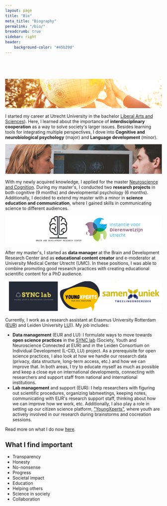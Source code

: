 ```yaml
---
layout: page
title: "Bio"
meta_title: "Biography"
permalink: "/bio/"
breadcrumb: true
sidebar: right
header:
    background-color: "#45b29d"
---
```



<html>

  <head>
        <meta name="viewport" content="width-device-width, initial-scale=1">

        <style>
​      img{border-radius: 50%;}

```html
* {
  box-sizing: border-box;
}
    /* Create two equal columns that float next to each other /
    .column {
    float: left;
    width: 50%;
    padding: 5px;
    }
    /* Clear floats after the columns */
    .row:after {
        content: "";
        display: table;
        clear: both;
    }
```

​    </style>

  </head>

<body>

<p><img src="../images/las.jpg" style="zoom:80%;" /></p>

<p> I started my career at Utrecht University in the bachelor <a href="https://www.uu.nl/bachelors/liberal-arts-and-sciences">Liberal Arts and Sciences</a>). Here, I learned about the importance of <b>interdisciplinary cooperation</b> as a way to solve society's larger issues. Besides learning tools for integrating multiple perspectives, I dove into <b>Cognitive and neurobiological psychology</b> (major) and <b>Language development</b> (minor).</p>

<p><img src="../images/nc.jpg" style="zoom:80%;" /></p>
<p>With my newly acquired knowledge, I applied for the master <a href="https://www.uu.nl/masters/en/neuroscience-and-cognition">Neuroscience and Cognition</a>. During my master's, I conducted two <b>research projects</b> in both cognitive (9 months) and developmental psychology (6 months). Additionally, I decided to extend my master with a minor in <b>science education and communication</b>, where I gained skills in communicating science to different audiences.</p>

<p><img src="../images/previouswork.jpg" style="zoom:80%;" /></p>
<p>After my master's, I started as <b>data manager</b> at the Brain and Development Research Center ánd as <b>educational content creator</b> and e-moderator at University Medical Center Utrecht (UMC). In these positions, I was able to combine promoting good research practices with creating educational scientific content for a PhD audience.</p>

<p><img src="../images/currentwork.jpg" style="zoom:80%;" /></p>
<p>Currently, I work as a research assistant at Erasmus University Rotterdam (<a href="https://www.eur.nl/people/dorien-huijser">EUR</a>) and Leiden University <a href="https://www.universiteitleiden.nl/en/staffmembers/dorien-huijser">LU</a>)). My job includes:
     <ul>
    <li><strong>Data management</strong> (EUR and LU): I formulate ways to move towards <strong>open science practices</strong> in the <a href="http://erasmus-synclab.nl/">SYNC lab</a> (Society, Youth and Neuroscience Connected at EUR) and in the Leiden Consortium on Individual Development (L-CID, LU) project. As a prerequisite for open science practices, I also look at how we handle our research data (privacy, data structure, long-term access, etc.) and how we can improve that. In both areas, I try to educate myself as much as possible and keep a close eye on international developments, connecting with researchers and support staff from national and international institutions.</li>
<li><strong>Lab management</strong> and support (EUR): I help researchers with figuring out scientific procedures, organizing labmeetings, keeping notes, communicating with EUR's research support staff, thinking about how we can improve how we work, etc. Additionally, I also play a role in setting up our citizen science platform, <a href="https://youngxperts.nl">"YoungXperts"</a>, where youth are actively involved in our research during brainstorms and cocreation sessions.</li>
</ul></p>


<p>Read more on what I do now <a href="../what-i-do">here</a>.</p>



 <h2> What I find important</h2>

  <ul> 
  <li>Transparency</li>
  <li>Honesty</li>
  <li>No-nonsense</li>
  <li>Progress</li>
  <li>Societal impact</li>
  <li>Education</li>
  <li>Helping others</li>
  <li>Science in society</li>
  <li>Collaboration</li>
  </ul>



</body>  

</html>